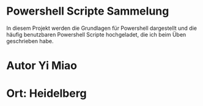 # Powershell Scripte Sammelung

In diesem Projekt werden die Grundlagen für Powershell dargestellt und die häufig benutzbaren Powershell Scripte hochgeladet, die ich beim Üben geschrieben habe. 

# Autor Yi Miao 
# Ort: Heidelberg


